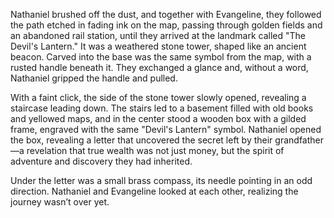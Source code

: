 Nathaniel brushed off the dust, and together with Evangeline, they followed the path etched in fading ink on the map, passing through golden fields and an abandoned rail station, until they arrived at the landmark called "The Devil's Lantern." It was a weathered stone tower, shaped like an ancient beacon. Carved into the base was the same symbol from the map, with a rusted handle beneath it. They exchanged a glance and, without a word, Nathaniel gripped the handle and pulled.

With a faint click, the side of the stone tower slowly opened, revealing a staircase leading down. The stairs led to a basement filled with old books and yellowed maps, and in the center stood a wooden box with a gilded frame, engraved with the same "Devil's Lantern" symbol. Nathaniel opened the box, revealing a letter that uncovered the secret left by their grandfather—a revelation that true wealth was not just money, but the spirit of adventure and discovery they had inherited.

Under the letter was a small brass compass, its needle pointing in an odd direction. Nathaniel and Evangeline looked at each other, realizing the journey wasn’t over yet.
